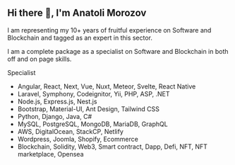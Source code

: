 ## Hi there 👋, I'm Anatoli Morozov
I am representing my 10+ years of fruitful experience on Software and Blockchain and tagged as an expert in this sector.

I am a complete package as a specialist on Software and Blockchain in both off and on page skills.

Specialist
* Angular, React, Next, Vue, Nuxt, Meteor, Svelte, React Native
* Laravel, Symphony, Codeignitor, Yii, PHP, ASP, .NET
* Node.js, Express.js, Nest.js
* Bootstrap, Material-UI, Ant Design, Tailwind CSS
* Python, Django, Java, C#
* MySQL, PostgreSQL, MongoDB, MariaDB, GraphQL
* AWS, DigitalOcean, StackCP, Netlify
* Wordpress, Joomla, Shopify, Ecommerce
* Blockchain, Solidity, Web3, Smart contract, Dapp, Defi, NFT, NFT marketplace, Opensea
